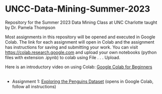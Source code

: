 # UNCC-Data-Mining-Summer-2023
Repository for the Summer 2023 Data Mining Class at UNC Charlotte taught by Dr. Pamela Thompson<br>

Most assignments in this repository will be opened and executed in Google Colab. The link for each assignment will open in Colab and the assignment has instructions for saving and submitting your work. You can visit https://colab.research.google.com and upload your own notebooks (python files with extension .ipynb) to colab using File . . . Upload.<br>

Here is an introductory video on using Colab: <a href="https://www.youtube.com/watch?v=RLYoEyIHL6A">Google Colab for Beginners</a><br><br>
<ul>
  <li>Assignment 1: <a href="https://githubtocolab.com/plthomps/UNCC-Data-Mining-Summer-2023/blob/main/Exploring_Penguins.ipynb">Exploring the Penguins Dataset</a> (opens in Google Colab, follow all instructions)</li>
</ul>
